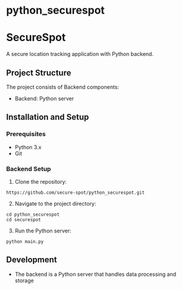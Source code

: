 # python_securespot

# SecureSpot

A secure location tracking application with Python backend.

## Project Structure

The project consists of Backend components:
- Backend: Python server

## Installation and Setup

### Prerequisites
- Python 3.x
- Git

### Backend Setup

1. Clone the repository:
```
https://github.com/secure-spot/python_securespot.git
```

2. Navigate to the project directory:
```
cd python_securespot
cd securespot
```

3. Run the Python server:
```
python main.py
```

## Development

- The backend is a Python server that handles data processing and storage
